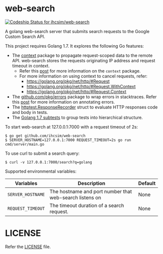 # web-search

[![Codeship Status for ihcsim/web-search](https://app.codeship.com/projects/078c5ba0-b663-0134-52cc-7ea8c0f9c13a/status?branch=master)](https://app.codeship.com/projects/194346)

A golang web-search server that submits search requests to the Google Custom Search API.

This project requires Golang 1.7. It explores the following Go features:
* The [context](https://golang.org/pkg/context/) package to propagate request-scoped data to the remote API. web-search stores the requests originating IP address and request timeout in context.
  * Refer this [post](https://blog.golang.org/context) for more information on the `context` package.
  * For more information on using context to cancel requests, refer:
    * https://golang.org/pkg/net/http/#Request
    * https://golang.org/pkg/net/http/#Request.WithContext
    * https://golang.org/pkg/net/http/#Request.Context
* The [github.com/pkg/errors](https://godoc.org/github.com/pkg/errors) package to wrap errors in stacktraces. Refer this [post](http://dave.cheney.net/2016/04/27/dont-just-check-errors-handle-them-gracefully) for more information on annotating errors.
* The [httptest.ResponseRecorder](https://golang.org/pkg/net/http/httptest/#ResponseRecorder) struct to evaluate HTTP responses code and body in tests.
* The [Golang 1.7 subtests](https://golang.org/doc/go1.7#testing) to group tests into hierarchical structure.

To start web-search at 127.0.0.1:7000 with a request timeout of 2s:
```
$ go get github.com/ihcsim/web-search
$ SERVER_HOSTNAME=127.0.0.1:7000 REQUEST_TIMEOUT=2s go run cmd/server/main.go
```

To use curl to submit a search query:
```
$ curl -v 127.0.0.1:7000/search?q=golang
```

Supported environmental variables:

Variables | Description | Default
--------- | ----------- | -------
`SERVER_HOSTNAME` | The hostname and port number that web-search listens on | None
`REQUEST_TIMEOUT` | The timeout duration of a search request. | None

# LICENSE
Refer the [LICENSE](LICENSE) file.
